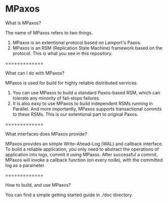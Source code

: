 MPaxos
=============

What is MPaxos?

The name of MPaxos refers to two things. 

1. MPaxos is an extentional protocol based on Lamport's Paxos. 
1. MPaxos is an RSM (Replication State Machine) framework based on the protocol. This is what you see in this repository.


=============

What can I do with MPaxos?

MPaxos is used for build for highly reliable distributed services.

1. You can use MPaxos to build a standard Paxos-based RSM, which can tolerate any minority of fail-stops failures.
1. It is also easy to use MPaxos to build independent RSMs running in Parallel. And more importantly, MPaxos supports transactional commits to these RSMs. This is our extentional part to original Paxos.


=============

What interfaces does MPaxos provide?

MPaxos provides an simple Write-Ahead-Log (WAL) and callback interface. To build a reliable application, you only need to abstract the operations of application into logs, commit it using MPaxos. After successful a commit, MPaxos will invoke a callback function (on every node), with the committed log as a parameter.

=============

How to build, and use MPaxos?

You can find a simple getting started guide in ./doc directory.

